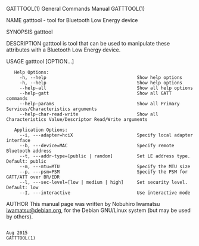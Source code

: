 GATTTOOL(1)                                                                                                                                     General Commands Manual                                                                                                                                     GATTTOOL(1)

NAME
       gatttool - tool for Bluetooth Low Energy device

SYNOPSIS
       gatttool

DESCRIPTION
       gatttool is tool that can be used to manipulate these attributes with a Bluetooth Low Energy device.

USAGE
         gatttool [OPTION...]

       Help Options:
         -h, --help                                  Show help options
         -h, --help                                  Show help options
         --help-all                                  Show all help options
         --help-gatt                                 Show all GATT commands
         --help-params                               Show all Primary Services/Characteristics arguments
         --help-char-read-write                      Show all Characteristics Value/Descriptor Read/Write arguments

       Application Options:
         --i, ---adapter=hciX                        Specify local adapter interface
         --b, ---device=MAC                          Specify remote Bluetooth address
         --t, ---addr-type=[public | random]         Set LE address type. Default: public
         --m, ---mtu=MTU                             Specify the MTU size
         --p, ---psm=PSM                             Specify the PSM for GATT/ATT over BR/EDR
         --l, ---sec-level=[low | medium | high]     Set security level. Default: low
         --I, ---interactive                         Use interactive mode

AUTHOR
       This manual page was written by Nobuhiro Iwamatsu <iwamatsu@debian.org>, for the Debian GNU/Linux system (but may be used by others).

                                                                                                                                                        Aug 2015                                                                                                                                            GATTTOOL(1)
